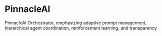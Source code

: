 # PinnacleAI
PinnacleAI Orchestrator, emphasizing adaptive prompt management, hierarchical agent coordination, reinforcement learning, and transparency
